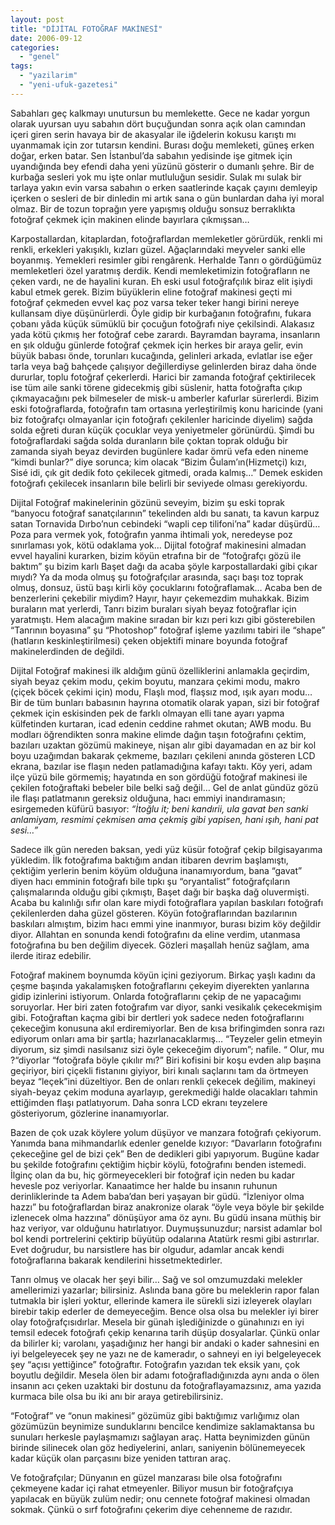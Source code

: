 ```yaml
---
layout: post
title: "DİJİTAL FOTOĞRAF MAKİNESİ"
date: 2006-09-12
categories: 
  - "genel"
tags: 
  - "yazilarim"
  - "yeni-ufuk-gazetesi"
---
```


Sabahları geç kalkmayı unutursun bu memlekette. Gece ne kadar yorgun olarak uyursan uyu sabahın dört buçuğundan sonra açık olan camından içeri giren serin havaya bir de akasyalar ile iğdelerin kokusu karıştı mı uyanmamak için zor tutarsın kendini. Burası doğu memleketi, güneş erken doğar, erken batar. Sen İstanbul’da sabahın yedisinde işe gitmek için uyandığında bey efendi daha yeni yüzünü gösterir o dumanlı şehre. Bir de kurbağa sesleri yok mu işte onlar mutluluğun sesidir. Sulak mı sulak bir tarlaya yakın evin varsa sabahın o erken saatlerinde kaçak çayını demleyip içerken o sesleri de bir dinledin mi artık sana o gün bunlardan daha iyi moral olmaz. Bir de tozun toprağın yere yapışmış olduğu sonsuz berraklıkta fotoğraf çekmek için makinen elinde bayırlara çıkmışsan…

Karpostallardan, kitaplardan, fotoğraflardan memleketler görürdük, renkli mi renkli, erkekleri yakışıklı, kızları güzel. Ağaçlarındaki meyveler sanki elle boyanmış. Yemekleri resimler gibi rengârenk. Herhalde Tanrı o gördüğümüz memleketleri özel yaratmış derdik. Kendi memleketimizin fotoğrafların ne çeken vardı, ne de hayalini kuran. Eh eski usul fotoğrafçılık biraz elit işiydi kabul etmek gerek. Bizim büyüklerin eline fotoğraf makinesi geçti mi fotoğraf çekmeden evvel kaç poz varsa teker teker hangi birini nereye kullansam diye düşünürlerdi. Öyle gidip bir kurbağanın fotoğrafını, fukara çobanı yâda küçük sümüklü bir çocuğun fotoğrafı niye çekilsindi. Alakasız yada kötü çıkmış her fotoğraf cebe zarardı. Bayramdan bayrama, insanların en şık olduğu günlerde fotoğraf çekmek için herkes bir araya gelir, evin büyük babası önde, torunları kucağında, gelinleri arkada, evlatlar ise eğer tarla veya bağ bahçede çalışıyor değillerdiyse gelinlerden biraz daha önde dururlar, toplu fotoğraf çekerlerdi. Harici bir zamanda fotoğraf çektirilecek ise tüm aile sanki törene gidecekmiş gibi süslenir, hatta fotoğrafta çıkıp çıkmayacağını pek bilmeseler de misk-u amberler kafurlar sürerlerdi. Bizim eski fotoğraflarda, fotoğrafın tam ortasına yerleştirilmiş konu haricinde (yani biz fotoğrafçı olmayanlar için fotoğrafı çekilenler haricinde diyelim) sağda solda eğreti duran küçük çocuklar veya yeniyetmeler görünürdü. Şimdi bu fotoğraflardaki sağda solda duranların bile çoktan toprak olduğu bir zamanda siyah beyaz devirden bugünlere kadar ömrü vefa eden nineme “kimdi bunlar?” diye sorunca; kim olacak “Bizim Ğulam’ın(Hizmetçi) kızı, Sisé idi, çık git dedik foto çekilecek gitmedi, orada kalmış…” Demek eskiden fotoğrafı çekilecek insanların bile belirli bir seviyede olması gerekiyordu.

Dijital Fotoğraf makinelerinin gözünü seveyim, bizim şu eski toprak “banyocu fotoğraf sanatçılarının” tekelinden aldı bu sanatı, ta kavun karpuz satan Tornavida Dırbo’nun cebindeki “wapli cep tilifoni’na” kadar düşürdü… Poza para vermek yok, fotoğrafın yanma ihtimali yok, neredeyse poz sınırlaması yok, kötü odaklama yok… Dijital fotoğraf makinesini almadan evvel hayalini kurarken, bizim köyün etrafına bir de “fotoğrafçı gözü ile baktım” şu bizim karlı Başet dağı da acaba şöyle karpostallardaki gibi çıkar mıydı? Ya da moda olmuş şu fotoğrafçılar arasında, saçı başı toz toprak olmuş, donsuz, üstü başı kirli köy çocuklarını fotoğraflamak… Acaba ben de benzerlerini çekebilir miydim? Hayır, hayır çekemezdim muhakkak. Bizim buraların mat yerlerdi, Tanrı bizim buraları siyah beyaz fotoğraflar için yaratmıştı. Hem alacağım makine sıradan bir kızı peri kızı gibi gösterebilen “Tanrının boyasına” şu “Photoshop” fotoğraf işleme yazılımı tabiri ile “shape” (hatların keskinleştirilmesi) çeken objektifi minare boyunda fotoğraf makinelerdinden de değildi.

Dijital Fotoğraf makinesi ilk aldığım günü özelliklerini anlamakla geçirdim, siyah beyaz çekim modu, çekim boyutu, manzara çekimi modu, makro (çiçek böcek çekimi için) modu, Flaşlı mod, flaşsız mod, ışık ayarı modu… Bir de tüm bunları babasının hayrına otomatik olarak yapan, sizi bir fotoğraf çekmek için eskisinden pek de farklı olmayan elli tane ayarı yapma külfetinden kurtaran, icad edenin ceddine rahmet okutan; AWB modu. Bu modları öğrendikten sonra makine elimde dağın taşın fotoğrafını çektim, bazıları uzaktan gözümü makineye, nişan alır gibi dayamadan en az bir kol boyu uzağımdan bakarak çekmeme, bazıları çekileni anında gösteren LCD ekrana, bazılar ise flaşın neden patlamadığına kafayı taktı. Köy yeri, adam ilçe yüzü bile görmemiş; hayatında en son gördüğü fotoğraf makinesi ile çekilen fotoğraftaki bebeler bile belki sağ değil… Gel de anlat gündüz gözü ile flaşı patlatmanın gereksiz olduğuna, hacı emmiyi inandıramasın; esirgemeden küfürü basıyor: _“İtoğlu it; beni kandırii, ula gavat ben sanki anlamiyam, resmimi çekmisen ama çekmiş gibi yapisen, hani ışıh, hani pat sesi…”_

Sadece ilk gün nereden baksan, yedi yüz küsür fotoğraf çekip bilgisayarıma yükledim. İlk fotoğrafıma baktığım andan itibaren devrim başlamıştı, çektiğim yerlerin benim köyüm olduğuna inanamıyordum, bana “gavat” diyen hacı emminin fotoğrafı bile tıpkı şu “oryantalist” fotoğrafçıların çalışmalarında olduğu gibi çıkmıştı, Başet dağı bir başka dağ oluvermişti. Acaba bu kalınlığı sıfır olan kare miydi fotoğraflara yapılan baskıları fotoğrafı çekilenlerden daha güzel gösteren. Köyün fotoğraflarından bazılarının baskıları almıştım, bizim hacı emmi yine inanmıyor, burası bizim köy değildir diyor. Allahtan en sonunda kendi fotoğrafını da eline verdim, utanmasa fotoğrafına bu ben değilim diyecek. Gözleri maşallah henüz sağlam, ama ilerde itiraz edebilir.

Fotoğraf makinem boynumda köyün içini geziyorum. Birkaç yaşlı kadını da çeşme başında yakalamışken fotoğraflarını çekeyim diyerekten yanlarına gidip izinlerini istiyorum. Onlarda fotoğraflarını çekip de ne yapacağımı soruyorlar. Her biri zaten fotoğrafım var diyor, sanki vesikalık çekecekmişim gibi. Fotoğraftan kaçma gibi bir dertleri yok sadece neden fotoğraflarını çekeceğim konusuna akıl erdiremiyorlar. Ben de kısa brifingimden sonra razı ediyorum onları ama bir şartla; hazırlanacaklarmış… “Teyzeler gelin etmeyin diyorum, siz şimdi nasılsanız sizi öyle çekeceğim diyorum”; nafile. “ Olur, mu ?“diyorlar “fotoğrafa böyle çıkılır mı?” Biri kofisini bir koşu evden alıp başına geçiriyor, biri çiçekli fistanını giyiyor, biri kınalı saçlarını tam da örtmeyen beyaz “leçek”ini düzeltiyor. Ben de onları renkli çekecek değilim, makineyi siyah-beyaz çekim moduna ayarlayıp, gerekmediği halde olacakları tahmin ettiğimden flaşı patlatıyorum. Daha sonra LCD ekranı teyzelere gösteriyorum, gözlerine inanamıyorlar.

Bazen de çok uzak köylere yolum düşüyor ve manzara fotoğrafı çekiyorum. Yanımda bana mihmandarlık edenler genelde kızıyor: “Davarların fotoğrafını çekeceğine gel de bizi çek” Ben de dedikleri gibi yapıyorum. Bugüne kadar bu şekilde fotoğrafını çektiğim hiçbir köylü, fotoğrafını benden istemedi. İlginç olan da bu, hiç görmeyecekleri bir fotoğraf için neden bu kadar hevesle poz veriyorlar. Kanaatimce her halde bu insanın ruhunun derinliklerinde ta Adem baba’dan beri yaşayan bir güdü. “İzleniyor olma hazzı” bu fotoğraflardan biraz anakronize olarak “öyle veya böyle bir şekilde izlenecek olma hazzına” dönüşüyor ama öz aynı. Bu güdü insana müthiş bir haz veriyor, var olduğunu hatırlatıyor. Duymuşsunuzdur; narsist adamlar bol bol kendi portrelerini çektirip büyütüp odalarına Atatürk resmi gibi astırırlar. Evet doğrudur, bu narsistlere has bir olgudur, adamlar ancak kendi fotoğraflarına bakarak kendilerini hissetmektedirler.

Tanrı olmuş ve olacak her şeyi bilir… Sağ ve sol omzumuzdaki melekler amellerimizi yazarlar; bilirsiniz. Aslında bana göre bu meleklerin rapor falan tutmakla bir işleri yoktur, ellerinde kamera ile sürekli sizi izleyerek olayları birebir takip ederler de demeyeceğim. Bence olsa olsa bu melekler iyi birer olay fotoğrafçısıdırlar. Mesela bir günah işlediğinizde o günahınızı en iyi temsil edecek fotoğrafı çekip kenarına tarih düşüp dosyalarlar. Çünkü onlar da bilirler ki; varolanı, yaşadığınız her hangi bir andaki o kader sahnesini en iyi belgeleyecek şey ne yazı ne de kameradır, o sahneyi en iyi belgeleyecek şey “açısı yettiğince” fotoğraftır. Fotoğrafın yazıdan tek eksik yanı, çok boyutlu değildir. Mesela ölen bir adamı fotoğrafladığınızda aynı anda o ölen insanın acı çeken uzaktaki bir dostunu da fotoğraflayamazsınız, ama yazıda kurmaca bile olsa bu iki anı bir araya getirebilirsiniz.

“Fotoğraf” ve “onun makinesi” gözümüz gibi baktığımız varlığımız olan gözümüzün beynimize sunduklarını bencilce kendimize saklamaktansa bu sunuları herkesle paylaşmamızı sağlayan araç. Hatta beynimizden günün birinde silinecek olan göz hediyelerini, anları, saniyenin bölünemeyecek kadar küçük olan parçasını bize yeniden tattıran araç.

Ve fotoğrafçılar; Dünyanın en güzel manzarası bile olsa fotoğrafını çekmeyene kadar içi rahat etmeyenler. Biliyor musun bir fotoğrafçıya yapılacak en büyük zulüm nedir; onu cennete fotoğraf makinesi olmadan sokmak. Çünkü o sırf fotoğrafını çekerim diye cehenneme de razıdır.
